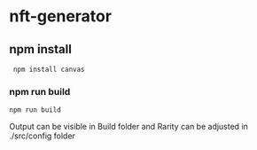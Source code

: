 # nft-generator

## npm install
```` npm install canvas````

### npm run build
```` npm run build ````

Output can be visible in Build folder and
Rarity can be adjusted in ./src/config folder 
